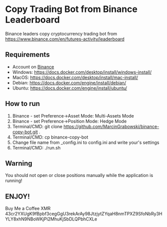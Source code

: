 # Copy Trading Bot from Binance Leaderboard

Binance leaders copy cryptocurrency trading bot from https://www.binance.com/en/futures-activity/leaderboard

## Requirements
+ Account on [Binance](https://accounts.binance.com/pl/register?ref=231319281)
+ Windows: https://docs.docker.com/desktop/install/windows-install/
+ MacOS: https://docs.docker.com/desktop/install/mac-install/
+ Debian: https://docs.docker.com/engine/install/debian/
+ Ubuntu: https://docs.docker.com/engine/install/ubuntu/

## How to run
1. Binance - set Preference->Asset Mode: Multi-Assets Mode
2. Binance - set Preference->Position Mode: Hedge Mode
3. Terminal/CMD: git clone https://github.com/MarcinGrabowski/binance-copy-bot.git .
4. Terminal/CMD: cp binance-copy-bot
5. Change file name from _config.ini to config.ini and write your's settings
6. Terminal/CMD: ./run.sh

## Warning
You should not open or close positions manually while the application is running!

## ENJOY! 
Buy Me a Coffee XMR 43cr2YXUgK9fBpbf3cegGgU3rekArAy98JtzjytZYqaH8nmTPXZ9SfoNbRy3HYLY8xhN9NBoWKjPi2MhuKjSbDLQPbhCXLe
